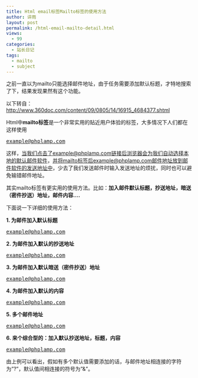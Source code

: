 ```yaml
---
title: Html email标签Mailto标签的使用方法
author: 谇雨
layout: post
permalink: /html-email-mailto-detail.html
views:
  - 99
categories:
  - 站长日记
tags:
  - mailto
  - subject
---
```

之前一直以为mailto只能选择邮件地址，由于任务需要添加默认标题，才特地搜索了下，结果发现果然有这个功能。

以下转自：<http://www.360doc.com/content/09/0805/14/16915_4684377.shtml>

Html中**mailto标签**是一个非常实用的贴近用户体验的标签，大多情况下人们都在这样使用

<pre class="lang:default decode:true " ><a href="mailto:example@phplamp.com">example@phplamp.com</a></pre>

这样，当我们点击了example@phplamp.com链接后浏览器会为我们自动选择本地的默认邮件软件，并将mailto标签后example@phplamp.com邮件地址放到邮件软件的发送地址中，少去了我们发送邮件时输入发送地址的烦扰，同时也可以避免输错邮件地址。

其实mailto标签有更实用的使用方法。比如：**加入邮件默认标题，抄送地址，暗送（密件抄送）地址，邮件内容….**

下面说一下详细的使用方法：

**1. 为邮件加入默认标题**

<pre class="lang:default decode:true " ><a href="mailto:example@phplamp.com?subject=邮件的默认标题">example@phplamp.com</a></pre>

**2. 为邮件加入默认的抄送地址**

<pre class="lang:default decode:true " ><a href="mailto:example@phplamp.com?cc=example2@phplamp.com">example@phplamp.com</a></pre>

**3. 为邮件加入默认暗送（密件抄送）地址**

<pre class="lang:default decode:true " ><a href="mailto:example@phplamp.com?bcc=example2@phplamp.com">example@phplamp.com</a></pre>

**4. 为邮件加入默认的内容**

<pre class="lang:default decode:true " ><a href="mailto:example@phplamp.com?body=欢迎您来到phplamp博客站-http://www.phplamp.org">example@phplamp.com</a></pre>

**5. 多个邮件地址**

<pre class="lang:default decode:true " ><a href="mailto:example@phplamp.com,example2@phplamp.com">example@phplamp.com</a></pre>

**6. 来个综合型的：加入默认抄送地址，标题，内容**

<pre class="lang:default decode:true " ><a href="mailto:example@phplamp.com?cc=example2@phplamp.com&#038;subject=phplamp博客站&#038;body=欢迎您来到phplamp博客站-http://www.phplamp.org">example@phplamp.com</a></pre>

由上例可以看出，假如有多个默认值需要添加的话，与邮件地址相连接的字符为&#8221;?&#8221;，默认值间相连接的符号为&#8221;&&#8221;。